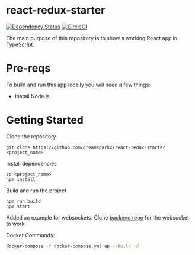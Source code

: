 # react-redux-starter

[![Dependency Status](https://david-dm.org/dreamsparkx/react-redux-starter.svg)](https://david-dm.org/dreamsparkx/react-redux-starter) [![CircleCI](https://circleci.com/gh/dreamsparkx/react-redux-starter.svg?style=svg)](https://circleci.com/gh/dreamsparkx/react-redux-starter)

The main purpose of this repository is to show a working React app in TypeScript.

# Pre-reqs

To build and run this app locally you will need a few things:

- Install Node.js

# Getting Started

Clone the repository
```
git clone https://github.com/dreamsparkx/react-redux-starter <project_name>
```

Install dependencies
```
cd <project_name>
npm install
```

Build and run the project

```
npm run build
npm start
```

Added an example for websockets. Clone [backend repo] for the websocket to work.

Docker Commands:
```bash
docker-compose -f docker-compose.yml up --build -d
```

  [backend repo]: <https://github.com/dreamsparkx/node-starter>